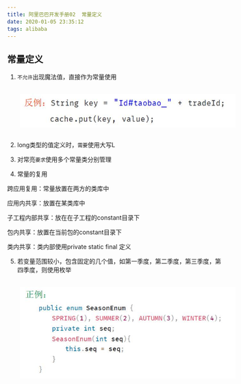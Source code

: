 ```yaml
---
title: 阿里巴巴开发手册02  常量定义
date: 2020-01-05 23:35:12
tags: alibaba
---
```


## 常量定义

1. `不允许`出现魔法值，直接作为常量使用

<img src='alibabaPattern02\d3fd5dce-8233-4236-8322-610f96af15b8.jpg' style='margin:30px;display:block' alt='title'>

2. long类型的值定义时，`需要`使用大写L

3. 对常亮`要求`使用多个常量类分别管理

4. 常量的复用

跨应用复用：常量放置在两方的类库中

应用内共享：放置在某类库中

子工程内部共享：放在在子工程的constant目录下

包内共享：放置在当前包的constant目录下

类内共享：类内部使用private static final 定义

5. 若变量范围较小，包含固定的几个值，如第一季度，第二季度，第三季度，第四季度，则使用枚举
<img src='alibabaPattern02\f45019bd-5af1-4182-85b5-5349b63e3d83.jpg' style='margin:30px;display:block' alt='title'>